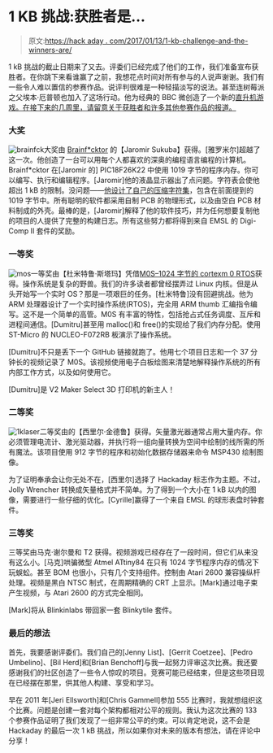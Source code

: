 # 1 KB 挑战:获胜者是…

> 原文:[https://hack aday . com/2017/01/13/1-kb-challenge-and-the-winners-are/](https://hackaday.com/2017/01/13/1-kb-challenge-and-the-winners-are/)

1 kB 挑战的截止日期来了又去。评委们已经完成了他们的工作，我们准备宣布获胜者。在你跳下来看谁赢了之前，我想花点时间对所有参与的人说声谢谢。我们有一些令人难以置信的参赛作品。说评判很难是一种轻描淡写的说法。甚至连树莓派之父埃本·厄普顿也加入了这场行动。他为经典的 BBC 微创造了一个新的[直升机游戏。在接下来的几周里，请留意关于获胜者和许多其他参赛作品的报道。](https://hackaday.io/project/19168-bbc-micro-50hz-helicopter-score-attack)

### 大奖

![brainfck](../Images/7ac646504e457347d1d419e1f1d4308b.png)大奖由 [Brainf*cktor](https://hackaday.io/project/18445-brainfcktor) 的【Jaromir Sukuba】获得。[雅罗米尔]超越了这一次。他创造了一台可以用每个人都喜欢的深奥的编程语言编程的计算机。Brainf*cktor 在[Jaromir 的] PIC18F26K22 中使用 1019 字节的程序内存。你可以编写、执行和编辑程序。[Jaromir]他的液晶显示器出了点问题。字符表会使他超出 1 kB 的限制。没问题——[他设计了自己的压缩字符集](http://hackaday.com/2016/12/15/character-generation-in-144-bytes/)，包含在前面提到的 1019 字节中。所有聪明的软件都采用自制 PCB 的物理形式，以及由空白 PCB 材料制成的外壳。最棒的是，[Jaromir]解释了他的软件技巧，并为任何想要复制他的项目的人提供了完整的构建日志。所有这些努力都将得到来自 EMSL 的 Digi-Comp II 套件的奖励。

### 一等奖

![mos](../Images/42b47919525a7adbeb0ce589dbb90f3c.png)一等奖由【杜米特鲁·斯塔玛】凭借[M0S–1024 字节的 cortexm 0 RTOS](https://hackaday.io/project/18664-m0s-cortexm0-rtos-in-1024-bytes)获得。操作系统是复杂的野兽。我们的许多读者都曾经摆弄过 Linux 内核。但是从头开始写一个实时 OS？那是一项艰巨的任务。[杜米特鲁]没有回避挑战。他为 ARM 处理器设计了一个实时操作系统(RTOS)，完全用 ARM thumb 汇编指令编写。这不是一个简单的高管。M0S 有丰富的特性，包括抢占式任务调度、互斥和进程间通信。[Dumitru]甚至用 malloc()和 free()的实现给了我们内存分配。使用 ST-Micro 的 NUCLEO-F072RB 板演示了操作系统。

[Dumitru]不只是丢下一个 GitHub 链接就跑了。他用七个项目日志和一个 37 分钟长的视频记录了 M0S。该视频使用电子白板绘图来清楚地解释操作系统的所有内部工作方式，以及如何使用它。

[Dumitru]是 V2 Maker Select 3D 打印机的新主人！

### 二等奖

![1klaser](../Images/9300584185d6f6ca43b1c525ba09da8c.png)二等奖由的【西里尔·金德鲁】获得。矢量激光器通常占用大量内存。你必须管理电流计、激光驱动器，并执行将一组向量转换为空间中绘制的线所需的所有魔法。该项目使用 912 字节的程序和初始化数据存储器来命令 MSP430 绘制图像。

为了证明奉承会让你无处不在，[西里尔]选择了 Hackaday 标志作为主题。不过，Jolly Wrencher 转换成矢量格式并不简单。为了得到一个大小在 1 kB 以内的图像，需要进行一些仔细的优化。[Cyrille]赢得了一个来自 EMSL 的球形表盘时钟套件。

### 三等奖

三等奖由马克·谢尔曼和 T2 获得。视频游戏已经存在了一段时间，但它们从来没有这么小。[马克]哄骗微型 Atmel ATtiny84 在只有 1024 字节程序内存的情况下玩蜈蚣。甚至 BOM 也很小，只有几个支持组件。控制由 Atari 2600 兼容操纵杆处理。视频是黑白 NTSC 制式，在周期精确的 CRT 上显示。[Mark]通过电子束产生视频，与 Atari 2600 的方式完全相同。

[Mark]将从 Blinkinlabs 带回家一套 Blinkytile 套件。

### 最后的想法

首先，我要感谢评委们。我们自己的[Jenny List]、[Gerrit Coetzee]、[Pedro Umbelino]、[Bil Herd]和[Brian Benchoff]与我一起努力评审这次比赛。我还要感谢我们的社区创造了一些令人惊叹的项目。竞赛可能已经结束，但是这些项目现在已经摆在那里，供其他人构建、享受和学习。

早在 2011 年[Jeri Ellsworth]和[Chris Gammell]参加 555 比赛时，我就想组织这个比赛。问题是创建一套对每个架构都相对公平的规则。我认为这次比赛的 133 个参赛作品证明了我们发现了一组非常公平的约束。可以肯定地说，这不会是 Hackaday 的最后一次 1 kB 挑战，所以如果你对未来的版本有想法，请在评论中分享！